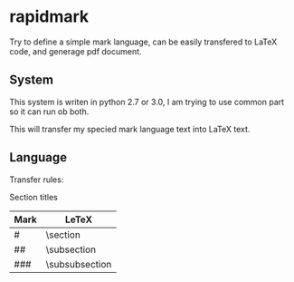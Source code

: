 # rapidmark
Try to define a simple mark language, can be easily transfered to LaTeX code, and generage pdf document.

## System
This system is writen in python 2.7 or 3.0, I am trying to use common part so it can run ob both.

This will transfer my specied mark language text into LaTeX text.

## Language
Transfer rules:

Section titles

| Mark   | LeTeX |
|--------|-------|
|\#      | \\section |
|\#\#    | \\subsection |
|\#\#\#  | \\subsubsection |
